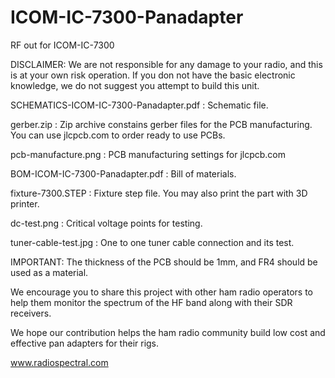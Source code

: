 # ICOM-IC-7300-Panadapter
RF out for ICOM-IC-7300

DISCLAIMER:
We are not responsible for any damage to your radio, and this is at your own risk operation.
If you don not have the basic electronic knowledge, we do not suggest you attempt to build this unit.

SCHEMATICS-ICOM-IC-7300-Panadapter.pdf : Schematic file.

gerber.zip                             : Zip archive constains gerber files for the PCB manufacturing.
                                         You can use jlcpcb.com to order ready to use PCBs.

pcb-manufacture.png                    : PCB manufacturing settings for jlcpcb.com

BOM-ICOM-IC-7300-Panadapter.pdf        : Bill of materials.

fixture-7300.STEP                      : Fixture step file.  You may also print the part with 3D printer.

dc-test.png                            : Critical voltage points for testing. 

tuner-cable-test.jpg                   : One to one tuner cable connection and its test.

IMPORTANT:
The thickness of the PCB should be 1mm, and FR4 should be used as a material.

We encourage you to share this project with other ham radio operators to help them monitor the spectrum of the HF band
along with their SDR receivers. 

We hope our contribution helps the ham radio community build low cost and effective pan adapters for their rigs.

www.radiospectral.com
